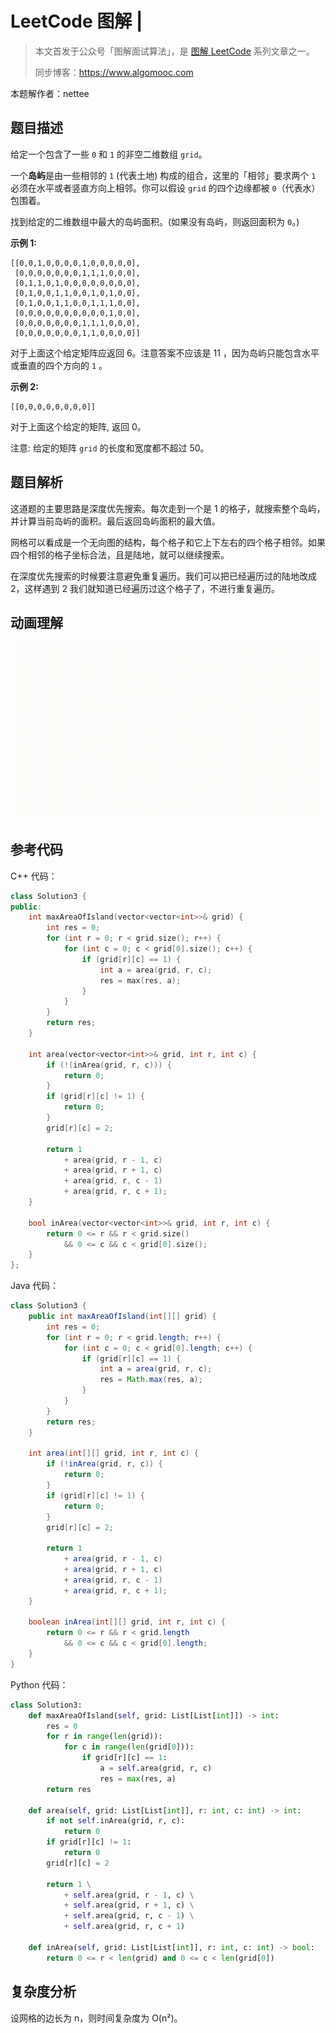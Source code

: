 # LeetCode 图解 | 

> 本文首发于公众号「图解面试算法」，是 [图解 LeetCode](<https://github.com/MisterBooo/LeetCodeAnimation>) 系列文章之一。
>
> 同步博客：https://www.algomooc.com

本题解作者：nettee

## 题目描述

给定一个包含了一些 `0` 和 `1` 的非空二维数组 `grid`。

一个**岛屿**是由一些相邻的 `1` (代表土地) 构成的组合，这里的「相邻」要求两个 `1` 必须在水平或者竖直方向上相邻。你可以假设 `grid` 的四个边缘都被 `0`（代表水）包围着。

找到给定的二维数组中最大的岛屿面积。(如果没有岛屿，则返回面积为 `0`。)

**示例 1:**

```
[[0,0,1,0,0,0,0,1,0,0,0,0,0],
 [0,0,0,0,0,0,0,1,1,1,0,0,0],
 [0,1,1,0,1,0,0,0,0,0,0,0,0],
 [0,1,0,0,1,1,0,0,1,0,1,0,0],
 [0,1,0,0,1,1,0,0,1,1,1,0,0],
 [0,0,0,0,0,0,0,0,0,0,1,0,0],
 [0,0,0,0,0,0,0,1,1,1,0,0,0],
 [0,0,0,0,0,0,0,1,1,0,0,0,0]]
```


对于上面这个给定矩阵应返回 6。注意答案不应该是 11 ，因为岛屿只能包含水平或垂直的四个方向的 `1` 。

**示例 2:**

```
[[0,0,0,0,0,0,0,0]]
```


对于上面这个给定的矩阵, 返回 0。

注意: 给定的矩阵 `grid` 的长度和宽度都不超过 50。

## 题目解析

这道题的主要思路是深度优先搜索。每次走到一个是 1 的格子，就搜索整个岛屿，并计算当前岛屿的面积。最后返回岛屿面积的最大值。

网格可以看成是一个无向图的结构，每个格子和它上下左右的四个格子相邻。如果四个相邻的格子坐标合法，且是陆地，就可以继续搜索。

在深度优先搜索的时候要注意避免重复遍历。我们可以把已经遍历过的陆地改成 2，这样遇到 2 我们就知道已经遍历过这个格子了，不进行重复遍历。

## 动画理解

![](../Animation/Animation.gif)

## 参考代码

C++ 代码：

```C++
class Solution3 {
public:
    int maxAreaOfIsland(vector<vector<int>>& grid) {
        int res = 0;
        for (int r = 0; r < grid.size(); r++) {
            for (int c = 0; c < grid[0].size(); c++) {
                if (grid[r][c] == 1) {
                    int a = area(grid, r, c);
                    res = max(res, a);
                }
            }
        }
        return res;
    }
    
    int area(vector<vector<int>>& grid, int r, int c) {
        if (!(inArea(grid, r, c))) {
            return 0;
        }
        if (grid[r][c] != 1) {
            return 0;
        }
        grid[r][c] = 2;
        
        return 1
            + area(grid, r - 1, c)
            + area(grid, r + 1, c)
            + area(grid, r, c - 1)
            + area(grid, r, c + 1);
    }
    
    bool inArea(vector<vector<int>>& grid, int r, int c) {
        return 0 <= r && r < grid.size()
            && 0 <= c && c < grid[0].size();
    }
};
```

Java 代码：

```Java
class Solution3 {
    public int maxAreaOfIsland(int[][] grid) {
        int res = 0;
        for (int r = 0; r < grid.length; r++) {
            for (int c = 0; c < grid[0].length; c++) {
                if (grid[r][c] == 1) {
                    int a = area(grid, r, c);
                    res = Math.max(res, a);
                }
            }
        }
        return res;
    }

    int area(int[][] grid, int r, int c) {
        if (!inArea(grid, r, c)) {
            return 0;
        }
        if (grid[r][c] != 1) {
            return 0;
        }
        grid[r][c] = 2;

        return 1 
            + area(grid, r - 1, c)
            + area(grid, r + 1, c)
            + area(grid, r, c - 1)
            + area(grid, r, c + 1);
    }

    boolean inArea(int[][] grid, int r, int c) {
        return 0 <= r && r < grid.length 
            && 0 <= c && c < grid[0].length;
    }
}
```

Python 代码：

```Python
class Solution3:
    def maxAreaOfIsland(self, grid: List[List[int]]) -> int:
        res = 0
        for r in range(len(grid)):
            for c in range(len(grid[0])):
                if grid[r][c] == 1:
                    a = self.area(grid, r, c)
                    res = max(res, a)
        return res
    
    def area(self, grid: List[List[int]], r: int, c: int) -> int:
        if not self.inArea(grid, r, c):
            return 0
        if grid[r][c] != 1:
            return 0
        grid[r][c] = 2
        
        return 1 \
            + self.area(grid, r - 1, c) \
            + self.area(grid, r + 1, c) \
            + self.area(grid, r, c - 1) \
            + self.area(grid, r, c + 1)
            
    def inArea(self, grid: List[List[int]], r: int, c: int) -> bool:
        return 0 <= r < len(grid) and 0 <= c < len(grid[0])
```



## 复杂度分析

设网格的边长为 n，则时间复杂度为 O(n²)。